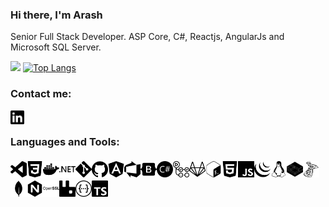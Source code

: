 ### Hi there, I'm Arash 


Senior Full Stack Developer.
ASP Core, C#, Reactjs, AngularJs and Microsoft SQL Server.


![](https://github-readme-stats.vercel.app/api?username=Arash-Zhianfard&show_icons=true&theme=dark&line_height=33)
[![Top Langs](https://github-readme-stats.vercel.app/api/top-langs/?username=Arash-Zhianfard&layout=compact)](https://github.com/Arash-Zhianfard/github-readme-stats)


### Contact me:

[<img align="left" alt="Arash-Zhianfard linkedin" width="22px" src="./img/linkedin.svg" />](https://www.linkedin.com/in/arash-zhianfard)

<br />

### Languages and Tools:

<img style="margin-top:5px;" align="left" alt="visualstudiocode" width="26px" src="./img/visualstudiocode.svg" />
<img style="margin-top:5px;" align="left" alt="css3" width="26px" src="./img/css3.svg" />
<img style="margin-top:5px;" align="left" alt="docker" width="26px" src="./img/docker.svg" />
<img style="margin-top:5px;" align="left" alt="dotnet" width="26px" src="./img/dotnet.svg" />
<img style="margin-top:5px;" align="left" alt="git" width="26px" src="./img/git.svg" />
<img style="margin-top:5px;" align="left" alt="github" width="26px" src="./img/github.svg" />
<img style="margin-top:5px;" align="left" alt="angular" width="26px" src="./img/angular.svg" />
<img style="margin-top:5px;" align="left" alt="azuredevops" width="26px" src="./img/azuredevops.svg" />
<img style="margin-top:5px;" align="left" alt="bootstrap" width="26px" src="./img/bootstrap.svg" />
<img style="margin-top:5px;" align="left" alt="csharp" width="26px" src="./img/csharp.svg" />
<img style="margin-top:5px;" align="left" alt="githubactions" width="26px" src="./img/githubactions.svg" />
<img style="margin-top:5px;" align="left" alt="gitlab" width="26px" src="./img/gitlab.svg" />
<img style="margin-top:5px;" align="left" alt="gnubash" width="26px" src="./img/gnubash.svg" />
<img style="margin-top:5px;" align="left" alt="html5" width="26px" src="./img/html5.svg" />
<img style="margin-top:5px;" align="left" alt="javascript" width="26px" src="./img/javascript.svg" />
<img style="margin-top:5px;" align="left" alt="jquery" width="26px" src="./img/jquery.svg" />
<img style="margin-top:5px;" align="left" alt="linux" width="26px" src="./img/linux.svg" />
<img style="margin-top:5px;" align="left" alt="linuxcontainers" width="26px" src="./img/linuxcontainers.svg" />
<img style="margin-top:5px;" align="left" alt="microsoftsqlserver" width="26px" src="./img/microsoftsqlserver.svg" />
<img style="margin-top:5px;" align="left" alt="mongodb" width="26px" src="./img/mongodb.svg" />
<img style="margin-top:5px;" align="left" alt="nginx" width="26px" src="./img/nginx.svg" />
<img style="margin-top:5px;" align="left" alt="openssl" width="26px" src="./img/openssl.svg" />
<img style="margin-top:5px;" align="left" alt="rabbitmq" width="26px" src="./img/rabbitmq.svg" />
<img style="margin-top:5px;" align="left" alt="swagger" width="26px" src="./img/swagger.svg" />
<img style="margin-top:5px;" align="left" alt="typescript" width="26px" src="./img/typescript.svg" />



